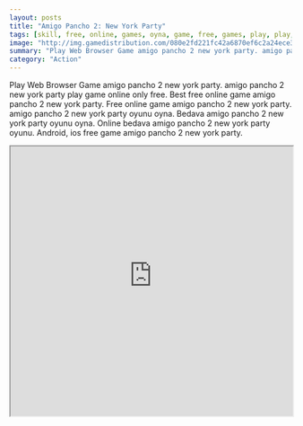 ```yaml
---
layout: posts
title: "Amigo Pancho 2: New York Party"
tags: [skill, free, online, games, oyna, game, free, games, play, play, games]
image: "http://img.gamedistribution.com/080e2fd221fc42a6870ef6c2a24ece3a.jpg"
summary: "Play Web Browser Game amigo pancho 2 new york party. amigo pancho 2 new york party play game online only free. Best free online game amigo pancho 2 new york party. Free online game amigo pancho 2 new york party. amigo pancho 2 new york party oyunu oyna. Bedava amigo pancho 2 new york party oyunu oyna. Online bedava amigo pancho 2 new york party oyunu. Android, ios free game amigo pancho 2 new york party."
category: "Action"
---
```


Play Web Browser Game amigo pancho 2 new york party. amigo pancho 2 new york party play game online only free. Best free online game amigo pancho 2 new york party. Free online game amigo pancho 2 new york party. amigo pancho 2 new york party oyunu oyna. Bedava amigo pancho 2 new york party oyunu oyna. Online bedava amigo pancho 2 new york party oyunu. Android, ios free game amigo pancho 2 new york party.

<iframe width="100%" height="480px;" src="http://flash.gamedistribution.com?game=080e2fd221fc42a6870ef6c2a24ece3a"></iframe>